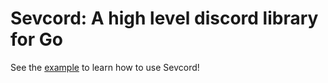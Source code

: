 # Sevcord: A high level discord library for Go
See the [example](examples/interactions/interactions.go) to learn how to use Sevcord!
